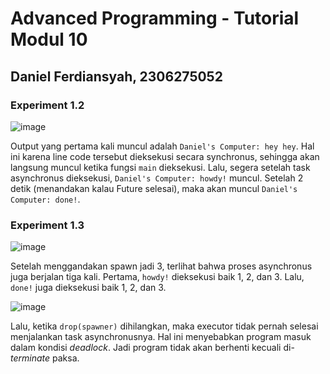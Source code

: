 # Advanced Programming - Tutorial Modul 10
## Daniel Ferdiansyah, 2306275052

### Experiment 1.2

![image](https://github.com/user-attachments/assets/449816bb-039c-4de7-9024-4ed9743ca510)

Output yang pertama kali muncul adalah `Daniel's Computer: hey hey`. Hal ini karena line code tersebut dieksekusi secara synchronus, sehingga akan langsung muncul ketika fungsi `main` dieksekusi.
Lalu, segera setelah task asynchronus dieksekusi, `Daniel's Computer: howdy!` muncul. Setelah 2 detik (menandakan kalau Future selesai), maka akan muncul `Daniel's Computer: done!`.

### Experiment 1.3

![image](https://github.com/user-attachments/assets/58bab235-1ac5-428e-95ee-ebdd213a5985)

Setelah menggandakan spawn jadi 3, terlihat bahwa proses asynchronus juga berjalan tiga kali. Pertama, `howdy!` dieksekusi baik 1, 2, dan 3. Lalu, `done!` juga dieksekusi baik 1, 2, dan 3.

![image](https://github.com/user-attachments/assets/097a9cdc-a7d1-4699-b2dd-ee19ce00d875)

Lalu, ketika `drop(spawner)` dihilangkan, maka executor tidak pernah selesai menjalankan task asynchronusnya. Hal ini menyebabkan program masuk dalam kondisi *deadlock*. Jadi program tidak akan berhenti kecuali di-*terminate* paksa.
